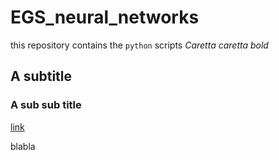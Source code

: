 # EGS_neural_networks

this repository contains the `python` scripts 
*Caretta caretta*
_bold_

## A subtitle
### A sub sub title

[link](github.com/rscherrer/ExplicitGenomeSpeciation)

blabla
